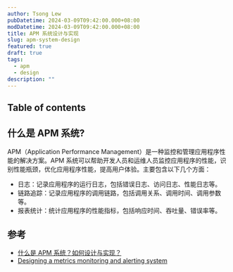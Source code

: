 ```yaml
---
author: Tsong Lew
pubDatetime: 2024-03-09T09:42:00.000+08:00
modDatetime: 2024-03-09T09:42:00.000+08:00
title: APM 系统设计与实现
slug: apm-system-design
featured: true
draft: true
tags:
  - apm
  - design
description: ""
---
```


## Table of contents

## 什么是 APM 系统?

APM（Application Performance Management）是一种监控和管理应用程序性能的解决方案。APM 系统可以帮助开发人员和运维人员监控应用程序的性能，识别性能瓶颈，优化应用程序性能，提高用户体验。主要包含以下几个方面：

* 日志：记录应用程序的运行日志，包括错误日志、访问日志、性能日志等。
* 链路追踪：记录应用程序的调用链路，包括调用关系、调用时间、调用参数等。
* 报表统计：统计应用程序的性能指标，包括响应时间、吞吐量、错误率等。

## 参考

* [什么是 APM 系统？如何设计与实现？](https://www.cxyxiaowu.com/20614.html)
* [Designing a metrics monitoring and alerting system](https://www.statcan.gc.ca/en/data-science/network/monitoring-alerting-system)
